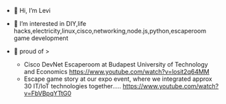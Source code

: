 - 👋 Hi, I’m Levi
- 👀 I’m interested in DIY,life hacks,electricity,linux,cisco,networking,node.js,python,escaperoom game development

- 🤗 proud of > 
  - Cisco DevNet Escaperoom at Budapest University of Technology and Economics
https://www.youtube.com/watch?v=losit2q64MM
  - Escape game story at our expo event, where we integrated approx 30 IT/IoT technologies together.....
https://www.youtube.com/watch?v=FbVBpqYTtG0
